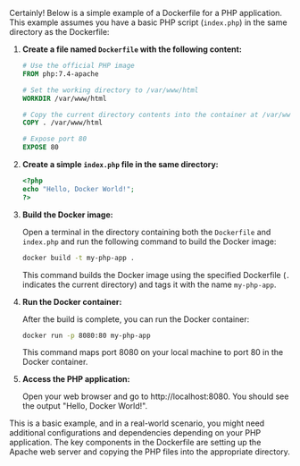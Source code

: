 Certainly! Below is a simple example of a Dockerfile for a PHP application. This example assumes you have a basic PHP script (`index.php`) in the same directory as the Dockerfile:

1. **Create a file named `Dockerfile` with the following content:**

    ```Dockerfile
    # Use the official PHP image
    FROM php:7.4-apache

    # Set the working directory to /var/www/html
    WORKDIR /var/www/html

    # Copy the current directory contents into the container at /var/www/html
    COPY . /var/www/html

    # Expose port 80
    EXPOSE 80
    ```

2. **Create a simple `index.php` file in the same directory:**

    ```php
    <?php
    echo "Hello, Docker World!";
    ?>
    ```

3. **Build the Docker image:**

    Open a terminal in the directory containing both the `Dockerfile` and `index.php` and run the following command to build the Docker image:

    ```bash
    docker build -t my-php-app .
    ```

    This command builds the Docker image using the specified Dockerfile (`.` indicates the current directory) and tags it with the name `my-php-app`.

4. **Run the Docker container:**

    After the build is complete, you can run the Docker container:

    ```bash
    docker run -p 8080:80 my-php-app
    ```

    This command maps port 8080 on your local machine to port 80 in the Docker container.

5. **Access the PHP application:**

    Open your web browser and go to http://localhost:8080. You should see the output "Hello, Docker World!".

This is a basic example, and in a real-world scenario, you might need additional configurations and dependencies depending on your PHP application. The key components in the Dockerfile are setting up the Apache web server and copying the PHP files into the appropriate directory.